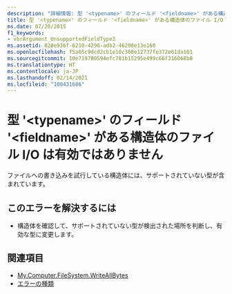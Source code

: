 ```yaml
---
description: "詳細情報: 型 '<typename>' のフィールド '<fieldname>' がある構造体のファイル I/O は有効ではありません"
title: 型 '<typename>' のフィールド '<fieldname>' がある構造体のファイル I/O は有効ではありません
ms.date: 07/20/2015
f1_keywords:
- vbrArgument_UnsupportedFieldType2
ms.assetid: 028e936f-6210-4290-adb2-46298e13e160
ms.openlocfilehash: f5a65c9dcd2cb1e10c368e12737fe372e61da101
ms.sourcegitcommit: 10e719780594efc781b15295e499c66f316068b8
ms.translationtype: HT
ms.contentlocale: ja-JP
ms.lasthandoff: 02/14/2021
ms.locfileid: "100431686"
---
```

# <a name="file-io-of-a-structure-with-field-fieldname-of-type-typename-is-not-valid"></a>型 '\<typename>' のフィールド '\<fieldname>' がある構造体のファイル I/O は有効ではありません

ファイルへの書き込みを試行している構造体には、サポートされていない型が含まれています。  
  
## <a name="to-correct-this-error"></a>このエラーを解決するには  
  
- 構造体を確認して、サポートされていない型が検出された場所を判断し、有効な型に変更します。  
  
## <a name="see-also"></a>関連項目

- [My.Computer.FileSystem.WriteAllBytes](xref:Microsoft.VisualBasic.MyServices.FileSystemProxy.WriteAllBytes%2A)
- [エラーの種類](../programming-guide/language-features/error-types.md)
